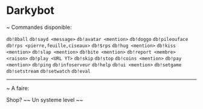 # Darkybot

~ Commandes disponible:

`db!8ball`
`db!sayd <message>`
`db!avatar <mention>`
`db!doggo`
`db!pileouface`
`db!rps <pierre,feuille,ciseaux>`
`db!$rps`
`db!hug <mention>`
`db!kiss <mention>`
`db!slap <mention>`
`db!bite <mention>`
`db!report <membre> <raison>`
`db!play <URL YT>`
`db!skip`
`db!stop`
`db!coins <mention>`
`db!pay <mention>`
`db!ping`
`db!infoserveur`
`db!help`
`db!ui <mention>`
`db!setgame`
`db!setstream`
`db!setwatch`
`db!eval`

________________________________________________________________

~ A faire:

Shop? ~~
Un systeme level ~~


